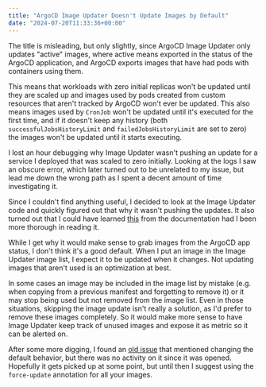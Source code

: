 ```yaml
---
title: "ArgoCD Image Updater Doesn't Update Images by Default"
date: "2024-07-20T11:33:36+00:00"
---
```


The title is misleading, but only slightly, since ArgoCD Image Updater only updates
"active" images, where active means exported in the status of the ArgoCD application,
and ArgoCD exports images that have had pods with containers using them.

This means that workloads with zero initial replicas won't be updated until they
are scaled up and images used by pods created from custom resources that aren't
tracked by ArgoCD won't ever be updated. This also means images used by `CronJob`
won't be updated until it's executed for the first time, and if it doesn't keep
any history (both `successfulJobsHistoryLimit` and `failedJobsHistoryLimit` are
set to zero) the images won't be updated until it starts executing.

I lost an hour debugging why Image Updater wasn't pushing an update for a service
I deployed that was scaled to zero initially. Looking at the logs I saw an obscure
error, which later turned out to be unrelated to my issue, but lead me down the
wrong path as I spent a decent amount of time investigating it.

Since I couldn't find anything useful, I decided to look at the Image Updater code
and quickly figured out that why it wasn't pushing the updates. It also turned
out that I could have learned [this](https://argocd-image-updater.readthedocs.io/en/stable/configuration/images/#forcing-image-updates)
from the documentation had I been more thorough in reading it.

While I get why it would make sense to grab images from the ArgoCD app status, I
don't think it's a good default. When I put an image in the Image Updater image
list, I expect it to be updated when it changes. Not updating images that aren't
used is an optimization at best.

In some cases an image may be included in the image list by mistake (e.g. when
copying from a previous manifest and forgetting to remove it) or it may stop
being used but not removed from the image list. Even in those situations, skipping
the image update isn't really a solution, as I'd prefer to remove these images
completely. So it would make more sense to have Image Updater keep track of
unused images and expose it as metric so it can be alerted on.

After some more digging, I found an [old issue](https://github.com/argoproj-labs/argocd-image-updater/issues/322)
that mentioned changing the default behavior, but there was no activity on it since
it was opened. Hopefully it gets picked up at some point, but until then I suggest
using the `force-update` annotation for all your images.

